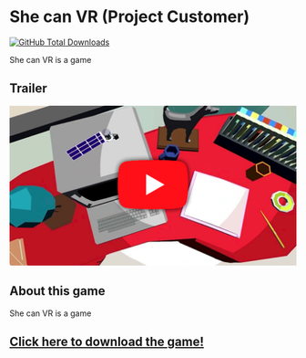 # She can VR (Project Customer)

[![GitHub Total Downloads](https://img.shields.io/github/downloads/Unrealitix/Project-Customer/total?label=Downloads&color=success "Click here to download the game")](https://github.com/Unrealitix/Project-Customer/releases)

She can VR is a game

## Trailer

[![Trailer Video](.github/readme-assets/youtube-thumb.png)](https://youtu.be/dKaG0gr40VM "Click to play")

## About this game

She can VR is a game

## [Click here to download the game!](../../releases/latest)
